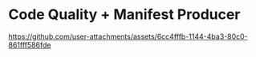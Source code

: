# Code Quality + Manifest Producer

https://github.com/user-attachments/assets/6cc4fffb-1144-4ba3-80c0-861fff586fde

